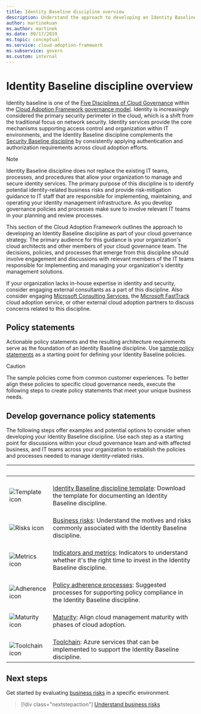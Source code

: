 ```yaml
---
title: Identity Baseline discipline overview
description: Understand the approach to developing an Identity Baseline discipline as part of a cloud governance strategy.
author: martinekuan
ms.author: martinek
ms.date: 09/17/2019
ms.topic: conceptual
ms.service: cloud-adoption-framework
ms.subservice: govern
ms.custom: internal
---
```


# Identity Baseline discipline overview

Identity baseline is one of the [Five Disciplines of Cloud Governance](../governance-disciplines.md) within the [Cloud Adoption Framework governance model](../index.md). Identity is increasingly considered the primary security perimeter in the cloud, which is a shift from the traditional focus on network security. Identity services provide the core mechanisms supporting access control and organization within IT environments, and the Identity Baseline discipline complements the [Security Baseline discipline](../security-baseline/index.md) by consistently applying authentication and authorization requirements across cloud adoption efforts.

> [!NOTE]
> Identity Baseline discipline does not replace the existing IT teams, processes, and procedures that allow your organization to manage and secure identity services. The primary purpose of this discipline is to identify potential identity-related business risks and provide risk-mitigation guidance to IT staff that are responsible for implementing, maintaining, and operating your identity management infrastructure. As you develop governance policies and processes make sure to involve relevant IT teams in your planning and review processes.

This section of the Cloud Adoption Framework outlines the approach to developing an Identity Baseline discipline as part of your cloud governance strategy. The primary audience for this guidance is your organization's cloud architects and other members of your cloud governance team. The decisions, policies, and processes that emerge from this discipline should involve engagement and discussions with relevant members of the IT teams responsible for implementing and managing your organization's identity management solutions.

If your organization lacks in-house expertise in identity and security, consider engaging external consultants as a part of this discipline. Also consider engaging [Microsoft Consulting Services](https://www.microsoft.com/industry/services/consulting), the [Microsoft FastTrack](https://azure.microsoft.com/programs/azure-fasttrack/) cloud adoption service, or other external cloud adoption partners to discuss concerns related to this discipline.

## Policy statements

Actionable policy statements and the resulting architecture requirements serve as the foundation of an Identity Baseline discipline. Use [sample policy statements](./policy-statements.md) as a starting point for defining your Identity Baseline policies.

> [!CAUTION]
> The sample policies come from common customer experiences. To better align these policies to specific cloud governance needs, execute the following steps to create policy statements that meet your unique business needs.

## Develop governance policy statements

The following steps offer examples and potential options to consider when developing your Identity Baseline discipline. Use each step as a starting point for discussions within your cloud governance team and with affected business, and IT teams across your organization to establish the policies and processes needed to manage identity-related risks.

| <span title="Icon">&nbsp;</span> | <span title="Description">&nbsp;</span> |
|--|--|
| <br> ![Template icon](../../_images/govern/process-template.png)   | <br> [Identity Baseline discipline template](./template.md): Download the template for documenting an Identity Baseline discipline. |
| <br> ![Risks icon](../../_images/govern/process-risks.png)         | <br> [Business risks](./business-risks.md): Understand the motives and risks commonly associated with the Identity Baseline discipline. |
| <br> ![Metrics icon](../../_images/govern/process-metrics.png)     | <br> [Indicators and metrics](./metrics-tolerance.md): Indicators to understand whether it's the right time to invest in the Identity Baseline discipline. |
| <br> ![Adherence icon](../../_images/govern/process-enforce.png)   | <br> [Policy adherence processes](./compliance-processes.md): Suggested processes for supporting policy compliance in the Identity Baseline discipline. |
| <br> ![Maturity icon](../../_images/govern/process-maturity.png)   | <br> [Maturity](./discipline-improvement.md): Align cloud management maturity with phases of cloud adoption. |
| <br> ![Toolchain icon](../../_images/govern/process-toolchain.png) | <br> [Toolchain](./toolchain.md): Azure services that can be implemented to support the Identity Baseline discipline. |

## Next steps

Get started by evaluating [business risks](./business-risks.md) in a specific environment.

> [!div class="nextstepaction"]
> [Understand business risks](./business-risks.md)

